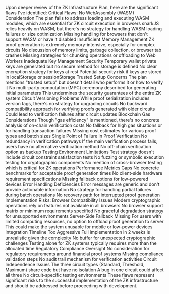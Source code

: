 Upon deeper review of the ZK Infrastructure Plan, here are the significant flaws I've identified:
Critical Flaws:
No WebAssembly (WASM) Consideration
The plan fails to address loading and executing WASM modules, which are essential for ZK circuit execution in browsers
snarkJS relies heavily on WASM, but there's no strategy for handling WASM loading failures or size optimization
Missing handling for browsers that don't support WASM or have it disabled
Insufficient Memory Management
ZK proof generation is extremely memory-intensive, especially for complex circuits
No discussion of memory limits, garbage collection, or browser tab crashes
Missing strategies for chunking operations or offloading to Web Workers
Inadequate Key Management Security
Temporary wallet private keys are generated but no secure method for storage is defined
No clear encryption strategy for keys at rest
Potential security risk if keys are stored in localStorage or sessionStorage
Trusted Setup Concerns
The plan mentions "trusted setup" but doesn't detail who performs it or how to verify it
No multi-party computation (MPC) ceremony described for generating initial parameters
This undermines the security guarantees of the entire ZK system
Circuit Versioning Problems
While proof serialization includes version tags, there's no strategy for upgrading circuits
No backward compatibility approach for verifying proofs generated with older circuits
Could lead to verification failures after circuit updates
Blockchain Gas Considerations
Though "gas efficiency" is mentioned, there's no concrete analysis of on-chain verification costs
No fallback for high gas situations or for handling transaction failures
Missing cost estimates for various proof types and batch sizes
Single Point of Failure in Proof Verification
No redundancy in verification pathways
If the main verification process fails, users have no alternative verification method
No off-chain verification option as backup
Testing Environment Limitations
Test strategy doesn't include circuit constraint satisfaction tests
No fuzzing or symbolic execution testing for cryptographic components
No mention of cross-browser testing which is critical for ZK operations
Performance Metrics Gaps
No concrete benchmarks for acceptable proof generation times
No client-side hardware requirement specifications
Missing fallback options for low-powered devices
Error Handling Deficiencies
Error messages are generic and don't provide actionable information
No strategy for handling partial failures during batch operations
No recovery path for interrupted proof generation
Implementation Risks:
Browser Compatibility Issues
Modern cryptographic operations rely on features not available in all browsers
No browser support matrix or minimum requirements specified
No graceful degradation strategy for unsupported environments
Server-Side Fallback Missing
For users with limited computing resources, no option to offload proof generation to server
This could make the system unusable for mobile or low-power devices
Integration Timeline Too Aggressive
Full implementation in 2 weeks is unrealistic given the complexity
No buffer for unexpected cryptographic challenges
Testing alone for ZK systems typically requires more than the allocated time
Regulatory Compliance Oversight
No consideration for regulatory requirements around financial proof systems
Missing compliance validation steps
No audit trail mechanism for verification activities
Circuit Independence Issues
The three circuit types (Standard, Threshold, Maximum) share code but have no isolation
A bug in one circuit could affect all three
No circuit-specific testing environments
These flaws represent significant risks to the successful implementation of the ZK infrastructure and should be addressed before proceeding with development.